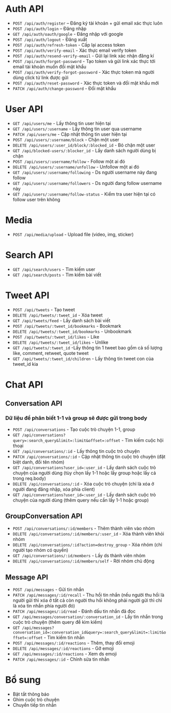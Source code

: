 # Auth API

- `POST /api/auth/register` – Đăng ký tài khoản + gửi email xác thực luôn
- `POST /api/auth/login` – Đăng nhập
- `GET /api/auth/oauth/google` - Đăng nhập với google
- `POST /api/auth/logout` - Đăng xuất
- `POST /api/auth/refresh-token` - Cấp lại access token
- `POST /api/auth/verify-email` - Xác thực email verify token
- `POST /api/auth/resend-verify-email` - Gửi lại link xác nhận đăng kí
- `POST /api/auth/forgot-password` - Tạo token và gửi link xác thực tới email tài khoản muốn đổi mật khẩu
- `POST /api/auth/verify-forgot-password` - Xác thực token mà người dùng click từ link được gửi
- `POST /api/auth/reset-password` - Xác thực token và đổi mật khẩu mới
- `PATCH /api/auth/change-password` - Đổi mật khẩu

# User API

- `GET /api/users/me` - Lấy thông tin user hiện tại
- `GET /api/users/:username` - Lấy thông tin user qua username
- `PATCH /api/users/me` - Cập nhật thông tin user hiện tại
- `POST /api/users/:username/block` - Chặn một user
- `DELETE /api/users/:user_id/block/:blocked_id` - Bỏ chặn một user
- `GET /api/blocked-users/:blocker_id` - Lấy danh sách người dùng bị chặn
- `POST /api/users/:username/follow` - Follow một ai đó
- `DELETE /api/users/:username/unfollow` - Unfollow một ai đó
- `GET /api/users/:username/following` - Ds người username này đang follow
- `GET /api/users/:username/followers` - Ds người đang follow username này
- `GET /api/users/:username/follow-status` - Kiểm tra user hiện tại có follow user trên không

# Media

- `POST /api/media/upload` - Upload file (video, img, sticker)

# Search API

- `GET /api/search/users` - Tìm kiếm user
- `GET /api/search/posts` - Tìm kiếm bài viết

# Tweet API

- `POST /api/tweets` - Tạo tweet
- `DELETE /api/tweets/:tweet_id` - Xóa tweet
- `GET /api/tweets/feed` - Lấy danh sách bài viết
- `POST /api/tweets/:tweet_id/bookmarks` - Bookmark
- `DELETE /api/tweets/:tweet_id/bookmarks` - Unbookmark
- `POST /api/tweets/:tweet_id/likes` - Like
- `DELETE /api/tweets/:tweet_id/likes` - Unlike
- `GET /api/tweets/:tweet_id` -Lấy thông tin 1 tweet bao gồm cả số lượng like, comment, retweet, quote tweet
- `GET /api/tweets/:tweet_id/children` - Lấy thông tin tweet con của tweet_id kia

# Chat API

## Conversation API

### Dữ liệu để phân biết 1-1 và group sẽ được gửi trong body

- `POST /api/conversations` - Tạo cuộc trò chuyện 1-1, group
- `GET /api/conversations?query=:search_query&limit=:limit&offset=:offset` - Tìm kiếm cuộc hội thoại
- `GET /api/conversations/:id` - Lấy thông tin cuộc trò chuyện
- `PATCH /api/conversations/:id` - Cập nhật thông tin cuộc trò chuyện (đặt biệt danh, đổi tên nhóm)
- `GET /api/conversations?user_id=:user_id` - Lấy danh sách cuộc trò chuyện của người dùng (tùy chọn lấy 1-1 hoặc lấy group hoặc lấy cả trong req.body)
- `DELETE /api/conversations/:id` - Xóa cuộc trò chuyện (chỉ là xóa ở người đang đăng nhập, xóa phía client)
- `GET /api/conversations?user_id=:user_id` - Lấy danh sách cuộc trò chuyện của người dùng (thêm query nếu cần lấy 1-1 hoặc group)

## GroupConversation API

- `POST /api/conversations/:id/members` - Thêm thành viên vào nhóm
- `DELETE /api/conversations/:id/members/:user_id` - Xóa thành viên khỏi nhóm
- `DELETE /api/conversations/:id?action=destroy_group` - Xóa nhóm (chỉ người tạo nhóm có quyền)
- `GET /api/conversations/:id/members` - Lấy ds thành viên nhóm
- `DELETE /api/conversations/:id/members/self` - Rời nhóm chủ động

## Message API

- `POST /api/messages` - Gửi tin nhắn
- `PATCH /api/messages/:id/recall` - Thu hồi tin nhắn (nếu người thu hồi là người gửi thì xóa ở tất cả còn người thu hồi không phải người gửi thì chỉ là xóa tin nhắn phía người đó)
- `PATCH /api/messages/:id/read` - Đánh dấu tin nhắn đã đọc
- `GET /api/messages/conversation/:conversation_id` - Lấy tin nhắn trong cuộc trò chuyện (thêm query để kìm kiếm)
- `GET /api/messages?conversation_id=:conversation_id&query=:search_query&limit=:limit&offset=:offset` - Tìm kiếm tin nhắn
- `POST /api/messages/:id/reactions` - Thêm, thay đổi emoji
- `DELETE /api/messages/:id/reactions` - Gỡ emoji
- `GET /api/messages/:id/reactions` - Xem ds emoji
- `PATCH /api/messages/:id` - Chỉnh sửa tin nhắn

# Bổ sung

- Bật tắt thông báo
- Ghim cuộc trò chuyện
- Chuyển tiếp tin nhắn
